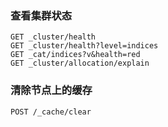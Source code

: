 ### 查看集群状态

```
GET _cluster/health
GET _cluster/health?level=indices
GET _cat/indices?v&health=red
GET _cluster/allocation/explain
```

### 清除节点上的缓存
```
POST /_cache/clear
```



